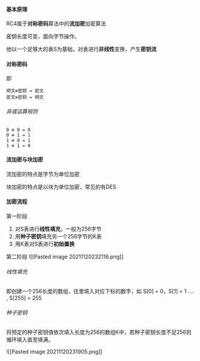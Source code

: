 #### 基本原理
RC4属于**对称密码**算法中的**流加密**加密算法

密钥长度可变，面向字节操作。

他以一个足够大的表S为基础，对表进行**非线性**变换，产生**密钥流**

#### 对称密码
即 
```text
明文⊕密钥 = 密文
密文⊕密钥 = 明文
```

###### 异或运算规则
```text
0 ⊕ 0 = 0
0 ⊕ 1 = 1
1 ⊕ 0 = 1
1 ⊕ 1 = 0
```

#### 流加密与块加密
流加密的特点是字节为单位加密

块加密的特点是以块为单位加密，常见的有DES

#### 加密流程
第一阶段
1. 对S表进行**线性填充**，一般为256字节
2. 用**种子密钥**填充另一个256字节的K表
3. 用K表对S表进行**初始置换**

第二阶段
![[Pasted image 20211120232116.png]]
###### 线性填充
即创建一个256长度的数组，往里填入对应下标的数字，如 S[0] = 0，S[1] = 1 .... , S[255] = 255

###### 种子密钥
将预定的种子密钥值依次填入长度为256的数组K中，若种子密钥长度不足256则循环填入直至填满。

![[Pasted image 20211120231905.png]]